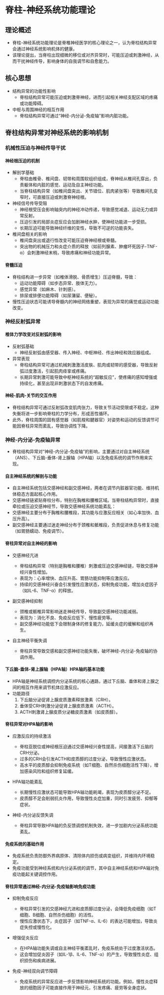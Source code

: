 # 脊柱-神经系统功能理论

## 理论概述

- 脊柱-神经系统功能理论是脊椎神经医学的核心理论之一，认为脊柱结构异常会通过神经系统影响机体的健康。
- 该理论提出，当脊柱出现细微的移位或对齐异常时，可能压迫或刺激神经，从而干扰神经传导，影响身体的自我调节和自愈能力。

## 核心思想

- 结构异常的功能性影响
  - 脊柱结构异常可能压迫或刺激脊神经，进而引起相关神经支配区域的疼痛或功能障碍。
- 中枢与周围神经的相互作用
  - 脊柱结构异常可通过“神经-内分泌-免疫轴”影响内脏功能。

## 脊柱结构异常对神经系统的影响机制

### 机械性压迫与神经传导干扰

#### 神经根压迫的机制

- 解剖学基础
  - 脊柱由椎骨、椎间盘、韧带和周围软组织组成，脊神经从椎间孔穿出，负责躯体和内脏的感觉、运动及自主神经功能。
  - 当脊柱结构异常（如椎间盘突出、关节错位、肌肉紧张等）导致椎间孔变窄时，可直接压迫或刺激脊神经根。
- 神经信号传导受阻
  - 神经根受压会影响轴突内的神经冲动传递，导致感觉减退、运动无力或异常反射。
  - 压迫引发的局部炎症反应会加剧神经水肿，使神经功能进一步受损。
  - 长期压迫可能导致神经纤维的变性，导致不可逆的功能丧失。
- 椎间盘相关的影响
  - 椎间盘突出或退行性改变可能压迫脊神经根或脊髓。
  - 突出物的机械压力和炎症介质的释放（如前列腺素、肿瘤坏死因子-TNF-α）会刺激神经末梢，导致疼痛和神经功能异常。

#### 脊髓压迫

- 脊柱结构进一步异常（如椎体滑脱、骨质增生）压迫脊髓，导致：
  - 运动功能障碍（如步态异常、肢体无力）。
  - 感觉异常（如麻木、针刺感）。
  - 排尿或排便功能障碍（如尿潴留、便秘）。
- 慢性压迫状态可能诱导脊髓内的神经网络重塑，表现为异常的痛觉或运动功能改变。

### 神经反射弧异常

#### 椎体力学改变对反射弧的影响

- 反射弧基础
  - 神经反射弧由感受器、传入神经、中枢神经、传出神经和效应器组成。
- 异常表现
  - 脊柱结构异常可通过机械刺激激活皮肤、肌肉或韧带的感受器，导致反射弧过度激活，引起肌肉痉挛或疼痛。
  - 长期异常刺激可能导致中枢神经系统的“超敏反应”，使疼痛的感知增强或持续化，甚至出现非刺激状态下的自发疼痛。

#### 神经-肌肉-关节的交互作用

- 脊柱结构异常可通过反射弧改变肌肉张力，导致关节活动受限或不稳定。这种失衡将进一步影响脊柱的力学分布，形成恶性循环。
- 此外，脊柱周围的固有感觉器（如肌梭和腱器官）对姿势和运动的反馈调节可能因脊柱异常而紊乱，导致协调性下降。

### 神经-内分泌-免疫轴异常

- 脊柱结构异常对“神经-内分泌-免疫轴”的影响，主要通过对自主神经系统（ANS）、下丘脑-垂体-肾上腺轴（HPA轴）以及免疫系统的调节作用来实现。

#### 自主神经系统的解剖与功能

- 自主神经系统包括交感神经和副交感神经，两者在调节内脏器官功能、维持机体稳态方面起核心作用。
- 交感神经链紧贴脊柱分布，特别在胸椎和腰椎区域。当脊柱结构异常时，直接牵拉或压迫交感神经节，导致交感神经系统功能紊乱：
- 交感神经主要分布于胸椎和腰椎段，其功能与应激反应相关（如心率加快、血压升高）。
- 副交感神经主要通过迷走神经分布于颈椎和骶椎段，负责促进休息与修复功能（如胃肠蠕动、免疫调节）。

#### 脊柱异常对自主神经的影响

- 交感神经亢进
  - 脊柱结构异常（特别是胸椎和腰椎）刺激或压迫交感神经链，导致交感神经兴奋性增加。
  - 表现为：心率增快、血压升高、胃肠功能抑制等应激反应。
  - 持续的交感神经兴奋会引发慢性应激状态，抑制免疫功能，增加炎症因子（如IL-6、TNF-α）的释放。

- 副交感神经抑制
  - 颈椎或骶椎异常影响迷走神经传导，导致副交感神经功能减弱。
  - 表现为：消化不良、免疫反应低下、慢性疲劳等。
  - 副交感神经功能低下会限制身体的修复能力，延缓炎症的缓解和组织再生。

- 自主神经平衡失调
  - 脊柱异常导致交感和副交感神经功能失衡，破坏神经-内分泌-免疫轴的协调作用。

#### 下丘脑-垂体-肾上腺轴（HPA轴）HPA轴的基本功能

- HPA轴是神经系统调控内分泌系统的核心通路，通过下丘脑、垂体和肾上腺之间的相互作用来调节机体应激反应。
- 功能路径
  1. 下丘脑分泌促肾上腺皮质激素释放激素（CRH）。
  2. 垂体受CRH刺激分泌促肾上腺皮质激素（ACTH）。
  3. ACTH刺激肾上腺皮质分泌糖皮质激素（如皮质醇）。

#### 脊柱异常对HPA轴的影响

- 应激反应的持续激活
  - 脊柱亚脱位或神经根压迫通过交感神经兴奋性提高，间接激活下丘脑的CRH分泌。
  - 过多的CRH会引发ACTH和皮质醇的过度分泌，导致慢性应激状态。
  - 高水平的皮质醇会抑制免疫系统（如T细胞、自然杀伤细胞活性下降），增加感染风险和组织修复延缓。

- HPA轴功能紊乱
  - 长期慢性应激状态可能导致HPA轴功能耗竭，表现为皮质醇分泌不足。
  - 皮质醇不足会削弱抗炎作用，导致慢性炎症加重，同时引发疲劳、抑郁等症状。

- 神经-内分泌反馈失调
  - 脊柱异常导致HPA轴的负反馈调控机制失效，进一步加剧内分泌系统功能紊乱。

#### 免疫系统的基础作用

- 免疫系统负责防御外界病原体、清除体内损伤或病变组织，并维持内环境稳定。
- 免疫功能受到神经系统和内分泌系统的调节，其中自主神经系统和HPA轴对免疫功能起关键调控作用。

#### 脊柱异常通过神经-内分泌-免疫轴影响免疫功能

- 抑制免疫反应
  - 脊柱异常引发的交感神经亢进和皮质醇过度分泌，会降低免疫细胞（如T细胞、B细胞、自然杀伤细胞）的活性。
  - 慢性应激状态下，炎症因子（如TNF-α、IL-6）的表达可能增加，导致炎症失控或慢性化。

- 增强促炎反应
  - 在HPA轴功能失调或自主神经平衡紊乱时，免疫系统处于过度激活状态。
  - 这会增加促炎因子（如IL-1β、IL-6、TNF-α）的产生，导致慢性炎症、组织损伤和疾病进展。

- 免疫-神经双向调节障碍
  - 免疫系统的异常反应进一步反馈影响神经系统的功能。例如，慢性炎症释放的细胞因子可能直接作用于神经元，引发疼痛、疲劳等全身症状。
